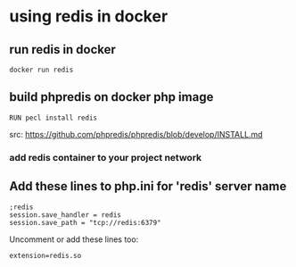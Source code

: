 # using redis in docker

## run redis in docker 
```
docker run redis
```

## build phpredis on docker php image 

```
RUN pecl install redis
```
src: https://github.com/phpredis/phpredis/blob/develop/INSTALL.md

### add redis container to your project network

## Add these lines to php.ini for 'redis' server name

```
;redis
session.save_handler = redis
session.save_path = "tcp://redis:6379"
```
Uncomment or add these lines too:
```
extension=redis.so
```